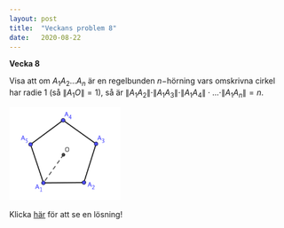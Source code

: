 ```yaml
---
layout: post
title:  "Veckans problem 8"
date:   2020-08-22
---
```

<script type="text/javascript"
        src="https://cdnjs.cloudflare.com/ajax/libs/mathjax/2.7.0/MathJax.js?config=TeX-AMS_CHTML"></script>
<script type="text/x-mathjax-config">
MathJax.Hub.Config({
tex2jax: {
inlineMath: [['$','$'], ['\\(','\\)']],
processEscapes: true},
jax: ["input/TeX","input/MathML","input/AsciiMath","output/CommonHTML"],
extensions: ["tex2jax.js","mml2jax.js","asciimath2jax.js","MathMenu.js","MathZoom.js","AssistiveMML.js", "[Contrib]/a11y/accessibility-menu.js"],
TeX: {
extensions: ["AMSmath.js","AMSsymbols.js","noErrors.js","noUndefined.js"],
equationNumbers: {
autoNumber: "AMS"
}
}
});
</script>

**Vecka 8**

Visa att om $A_1A_2...A_n$ är en regelbunden $n-$hörning vars omskrivna cirkel har radie $1$ (så $\|A_1O\| = 1$), så är  $\|A_1A_2\| \cdot \|A_1A_3\| \cdot \|A_1A_4\| \cdot ... \cdot \|A_1A_n\| = n$.

<img src="/imgs/veckans_problem_8.png" alt="drawing" width="200"/>

Klicka [här](/veckans_problem_solutions/sol_8) för att se en lösning!
